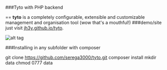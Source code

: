 
###Tyto with PHP backend

==
__tyto__ is a completely configurable, extensible and customizable management and organisation tool (wow that's a mouthful!)
###demo/site
just visit [jh3y.github.io/tyto](http://jh3y.github.io/tyto).

![alt tag](https://raw.github.com/jh3y/pics/master/tyto/tyto1.png)

###Installing in any subfolder with composer

git clone https://github.com/serega3000/tyto.git
composer install
mkdir data
chmod 0777 data